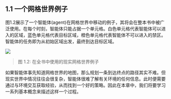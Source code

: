 ## 1.1 一个网格世界例子

图$1.2$展示了一个智能体(agent)在网格世界中移动的例子，其将会在整本书中被广泛使用。在每个时刻，智能体只能占据一个单元格。白色单元格代表智能体可以进入的区域，蓝色单元格代表目标区域，橙色单元格代表智能体不可以进入的禁区。智能体的任务即为从初始区域出发，最终到达目标区域。


 ![](../img/01/1.jpg)
 
 > 图 1.2: 在全书中使用的现实网格世界例子

如果智能体事先知道网格世界的地图，那么规划一条到达终点的路径其实不难。但现实世界中情况往往会很复杂，智能体很难了解有关环境的任何信息。此时便需要通过与环境交互获取经验，从而找到一个好的策略。因此在本章中，我们将要学习一系列基本概念来描述这样一个过程。
